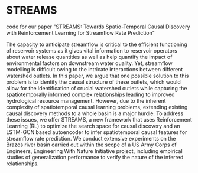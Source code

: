 # STREAMS
code for our paper "STREAMS: Towards Spatio-Temporal Causal Discovery with Reinforcement Learning for Streamflow Rate Prediction"

The capacity to anticipate streamflow is critical to the efficient functioning of reservoir systems as it gives vital information to reservoir operators about water release quantities as well as help quantify the impact of environmental factors on downstream water quality. Yet, streamflow modelling is difficult owing to the intricate interactions between different watershed outlets. In this paper, we argue that one possible solution to this problem is to identify the causal structure of these outlets, which would allow for the identification of crucial watershed outlets while capturing the spatiotemporally informed complex relationships leading to improved hydrological resource management. However, due to the inherent complexity of spatiotemporal causal learning problems, extending existing causal discovery methods to a whole basin is a major hurdle. To address these issues, we offer STREAMS, a new framework that uses Reinforcement Learning (RL) to optimize the search space for causal discovery and an LSTM-GCN based autoencoder to infer spatiotemporal causal features for streamflow rate prediction. We conduct extensive experiments on the Brazos river basin carried out within the scope of a US Army Corps of Engineers, Engineering With Nature Initiative project, including empirical studies of generalization performance to verify the nature of the inferred relationships.

